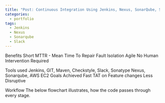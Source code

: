 ```yaml
---
title: "Post: Continuous Integration Using Jenkins, Nexus, SonarQube, Slack"
categories:
  - portfolio
tags:
  - Jenkins
  - Nexus
  - Sonarqube
  - Slack
---
```


Benefits
Short MTTR - Mean Time To Repair
Fault Isolation 
Agile
No Human Intervention Required

Tools used 
Jenkins, GIT, Maven, Checkstyle, Slack, Sonatype Nexus, Sonarqube, AWS EC2
Goals Achieved
Fast TAT on Feature changes
Less Disruptive

Workflow
The below flowchart illustrates, how the code passes through every stage. 

